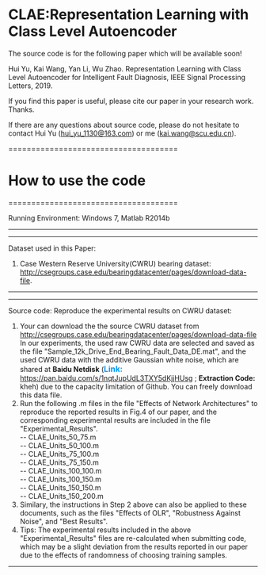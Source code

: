 # CLAE:Representation Learning with Class Level Autoencoder
The source code is for the following paper which will be available soon!

Hui Yu, Kai Wang, Yan Li, Wu Zhao. Representation Learning with Class Level Autoencoder for Intelligent Fault Diagnosis, IEEE Signal Processing Letters, 2019.

If you find this paper is useful, please cite our paper in your research work. Thanks.

If there are any questions about source code, please do not hesitate to contact Hui Yu (hui_yu_1130@163.com) or me (kai.wang@scu.edu.cn).



=====================================
# How to use the code                                    
=====================================

Running Environment: Windows 7, Matlab R2014b

-----------------------------------------------------
-----------------------------------------------------
Dataset used in this Paper: 
1. Case Western Reserve University(CWRU) bearing dataset:
   http://csegroups.case.edu/bearingdatacenter/pages/download-data-file.
   
-----------------------------------------------------
-----------------------------------------------------
Source code:
Reproduce the experimental results on CWRU dataset:
1. Your can download the the source CWRU dataset from  
   http://csegroups.case.edu/bearingdatacenter/pages/download-data-file <br>
   In our experiments, the used raw CWRU data are selected and saved as the file "Sample_12k_Drive_End_Bearing_Fault_Data_DE.mat", and the used CWRU data with the additive Gaussian white noise, which are shared at **Baidu  Netdisk** (<font color=#0099ff size=3>**Link:**</font> https://pan.baidu.com/s/1nqtJupUdL3TXY5dKjjHUsg ; **Extraction Code:** kheh) due to the capacity limitation of Github. You can freely download this data file.
2. Run the following .m files in the file "Effects of Network Architectures" to reproduce the reported results in Fig.4 of our paper, and the corresponding experimental results are included in the file "Experimental_Results". <br>
         -- CLAE_Units_50_75.m     <br>
         -- CLAE_Units_50_100.m     <br>
         -- CLAE_Units_75_100.m  <br>
         -- CLAE_Units_75_150.m      <br>
         -- CLAE_Units_100_100.m   <br>
         -- CLAE_Units_100_150.m  <br>
         -- CLAE_Units_150_150.m      <br>
         -- CLAE_Units_150_200.m   <br>
3. Similary, the instructions in  Step 2 above can also be applied to these documents, such as the files "Effects of OLR", "Robustness Against Noise", and "Best Results".
3. Tips: The experimental results included in the above "Experimental_Results" files are re-calculated when submitting code, which may be a slight deviation from the results reported in our paper due to the effects of randomness of choosing training samples.
-------------------------------------------------------

